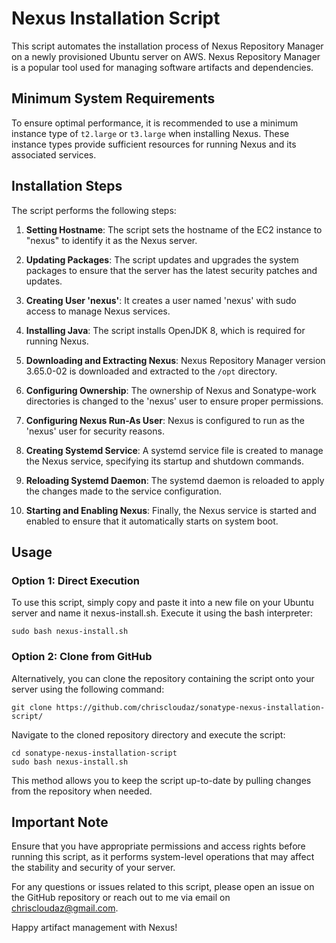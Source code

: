 # Nexus Installation Script

This script automates the installation process of Nexus Repository Manager on a newly provisioned Ubuntu server on AWS. Nexus Repository Manager is a popular tool used for managing software artifacts and dependencies.

## Minimum System Requirements

To ensure optimal performance, it is recommended to use a minimum instance type of `t2.large` or `t3.large` when installing Nexus. These instance types provide sufficient resources for running Nexus and its associated services.

## Installation Steps

The script performs the following steps:

1. **Setting Hostname**: The script sets the hostname of the EC2 instance to "nexus" to identify it as the Nexus server.

2. **Updating Packages**: The script updates and upgrades the system packages to ensure that the server has the latest security patches and updates.

3. **Creating User 'nexus'**: It creates a user named 'nexus' with sudo access to manage Nexus services.

4. **Installing Java**: The script installs OpenJDK 8, which is required for running Nexus.

5. **Downloading and Extracting Nexus**: Nexus Repository Manager version 3.65.0-02 is downloaded and extracted to the `/opt` directory.

6. **Configuring Ownership**: The ownership of Nexus and Sonatype-work directories is changed to the 'nexus' user to ensure proper permissions.

7. **Configuring Nexus Run-As User**: Nexus is configured to run as the 'nexus' user for security reasons.

8. **Creating Systemd Service**: A systemd service file is created to manage the Nexus service, specifying its startup and shutdown commands.

9. **Reloading Systemd Daemon**: The systemd daemon is reloaded to apply the changes made to the service configuration.

10. **Starting and Enabling Nexus**: Finally, the Nexus service is started and enabled to ensure that it automatically starts on system boot.

## Usage

### Option 1: Direct Execution

To use this script, simply copy and paste it into a new file on your Ubuntu server and name it nexus-install.sh. Execute it using the bash interpreter:

    sudo bash nexus-install.sh

### Option 2: Clone from GitHub

Alternatively, you can clone the repository containing the script onto your server using the following command: 

    git clone https://github.com/chriscloudaz/sonatype-nexus-installation-script/

Navigate to the cloned repository directory and execute the script:

    cd sonatype-nexus-installation-script
    sudo bash nexus-install.sh

This method allows you to keep the script up-to-date by pulling changes from the repository when needed. 

## Important Note
Ensure that you have appropriate permissions and access rights before running this script, as it performs system-level operations that may affect the stability and security of your server.

For any questions or issues related to this script, please open an issue on the GitHub repository or reach out to me via email on chriscloudaz@gmail.com.

Happy artifact management with Nexus!
